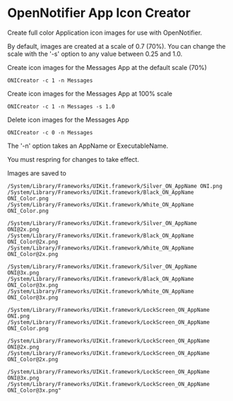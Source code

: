 # OpenNotifier App Icon Creator
Create full color Application icon images for use with OpenNotifier.

By default, images are created at a scale of 0.7 (70%). You can change the scale with the '-s' option to any value between 0.25 and 1.0.

Create icon images for the Messages App at the default scale (70%)

	ONICreator -c 1 -n Messages

Create icon images for the Messages App at 100% scale

	ONICreator -c 1 -n Messages -s 1.0

Delete icon images for the Messages App

	ONICreator -c 0 -n Messages

The '-n' option takes an AppName or ExecutableName.

You must respring for changes to take effect.

Images are saved to

	/System/Library/Frameworks/UIKit.framework/Silver_ON_AppName ONI.png
	/System/Library/Frameworks/UIKit.framework/Black_ON_AppName ONI_Color.png
	/System/Library/Frameworks/UIKit.framework/White_ON_AppName ONI_Color.png

	/System/Library/Frameworks/UIKit.framework/Silver_ON_AppName ONI@2x.png
	/System/Library/Frameworks/UIKit.framework/Black_ON_AppName ONI_Color@2x.png
	/System/Library/Frameworks/UIKit.framework/White_ON_AppName ONI_Color@2x.png

	/System/Library/Frameworks/UIKit.framework/Silver_ON_AppName ONI@3x.png
	/System/Library/Frameworks/UIKit.framework/Black_ON_AppName ONI_Color@3x.png
	/System/Library/Frameworks/UIKit.framework/White_ON_AppName ONI_Color@3x.png

	/System/Library/Frameworks/UIKit.framework/LockScreen_ON_AppName ONI.png
	/System/Library/Frameworks/UIKit.framework/LockScreen_ON_AppName ONI_Color.png

	/System/Library/Frameworks/UIKit.framework/LockScreen_ON_AppName ONI@2x.png
	/System/Library/Frameworks/UIKit.framework/LockScreen_ON_AppName ONI_Color@2x.png

	/System/Library/Frameworks/UIKit.framework/LockScreen_ON_AppName ONI@3x.png
	/System/Library/Frameworks/UIKit.framework/LockScreen_ON_AppName ONI_Color@3x.png"
